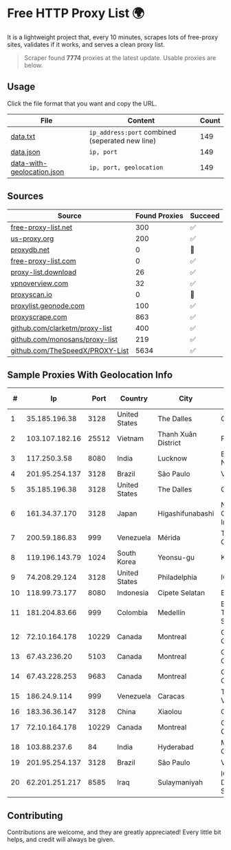
# Free HTTP Proxy List 🌍

It is a lightweight project that, every 10 minutes, scrapes lots of free-proxy sites, validates if it works, and serves a clean proxy list.


> Scraper found **7774** proxies at the latest update. Usable proxies are below.

## Usage

Click the file format that you want and copy the URL.


|File|Content|Count|
|----|-------|-----|
|[data.txt](https://raw.githubusercontent.com/themiralay/Proxy-List-World/master/data.txt)|`ip_address:port` combined (seperated new line)|149|
|[data.json](https://raw.githubusercontent.com/themiralay/Proxy-List-World/master/data.json)|`ip, port`|149|
|[data-with-geolocation.json](https://raw.githubusercontent.com/themiralay/Proxy-List-World/master/data-with-geolocation.json)|`ip, port, geolocation`|149|

## Sources

|Source|Found Proxies|Succeed|
|------|-------------|-------|
|[free-proxy-list.net](https://free-proxy-list.net)|300|✅|
|[us-proxy.org](https://www.us-proxy.org)|200|✅|
|[proxydb.net](http://proxydb.net)|0|🚫|
|[free-proxy-list.com](https://free-proxy-list.com/?page=&port=&type%5B%5D=http&type%5B%5D=https&up_time=0&search=Search)|0|✅|
|[proxy-list.download](https://www.proxy-list.download/HTTP)|26|✅|
|[vpnoverview.com](https://vpnoverview.com/privacy/anonymous-browsing/free-proxy-servers)|32|✅|
|[proxyscan.io](https://www.proxyscan.io)|0|🚫|
|[proxylist.geonode.com](https://proxylist.geonode.com/api/proxy-list?limit=300&page=1&sort_by=lastChecked&sort_type=desc&protocols=http,https)|100|✅|
|[proxyscrape.com](https://api.proxyscrape.com/v2/?request=displayproxies&protocol=http&timeout=10000&country=all&ssl=all&anonymity=all)|863|✅|
|[github.com/clarketm/proxy-list](https://raw.githubusercontent.com/clarketm/proxy-list/master/proxy-list-raw.txt)|400|✅|
|[github.com/monosans/proxy-list](https://raw.githubusercontent.com/monosans/proxy-list/main/proxies/http.txt)|219|✅|
|[github.com/TheSpeedX/PROXY-List](https://raw.githubusercontent.com/TheSpeedX/PROXY-List/master/http.txt)|5634|✅|


## Sample Proxies With Geolocation Info

|#|Ip|Port|Country|City|Internet Service Provider|
|-|--|----|-------|----|-------------------------|
|1|35.185.196.38|3128|United States|The Dalles|Google LLC|
|2|103.107.182.16|25512|Vietnam|Thanh Xuân District|PEGA|
|3|117.250.3.58|8080|India|Lucknow|Bharat Sanchar Nigam Ltd|
|4|201.95.254.137|3128|Brazil|São Paulo|Vivo|
|5|35.185.196.38|3128|United States|The Dalles|Google LLC|
|6|161.34.37.170|3128|Japan|Higashifunabashi|NTT PC Communications, Inc.|
|7|200.59.186.83|999|Venezuela|Mérida|TotalCom Venezuela C.A.|
|8|119.196.143.79|1024|South Korea|Yeonsu-gu|Korea Telecom|
|9|74.208.29.124|3128|United States|Philadelphia|IONOS SE|
|10|118.99.73.177|8080|Indonesia|Cipete Selatan|BIZNET|
|11|181.204.83.66|999|Colombia|Medellín|EPM Telecomunicaciones S.A. E.S.P.|
|12|72.10.164.178|10229|Canada|Montreal|GloboTech Communications|
|13|67.43.236.20|5103|Canada|Montreal|GloboTech Communications|
|14|67.43.228.253|9683|Canada|Montreal|GloboTech Communications|
|15|186.24.9.114|999|Venezuela|Caracas|TELEFONICA VENEZOLANA, C.A.|
|16|183.36.36.147|3128|China|Xiaolou|Chinanet|
|17|72.10.164.178|10229|Canada|Montreal|GloboTech Communications|
|18|103.88.237.6|84|India|Hyderabad|Mana Communications|
|19|201.95.254.137|3128|Brazil|São Paulo|Vivo|
|20|62.201.251.217|8585|Iraq|Sulaymaniyah|IQ Networks for Data and Internet Services Ltd|



## Contributing

Contributions are welcome, and they are greatly appreciated! Every
little bit helps, and credit will always be given.

